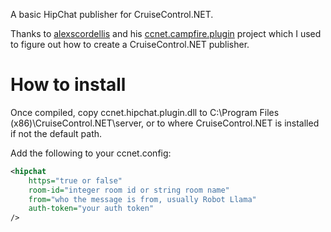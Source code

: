 A basic HipChat publisher for CruiseControl.NET.

Thanks to [alexscordellis](https://github.com/alexscordellis/) and his [ccnet.campfire.plugin](https://github.com/alexscordellis/ccnet.campfire.plugin) project which I used to figure out how to create a CruiseControl.NET publisher.

How to install
==============

Once compiled, copy ccnet.hipchat.plugin.dll to C:\Program Files (x86)\CruiseControl.NET\server, or to where CruiseControl.NET is installed if not the default path.

Add the following to your ccnet.config:

```xml
<hipchat
	https="true or false"
	room-id="integer room id or string room name"
	from="who the message is from, usually Robot Llama"
	auth-token="your auth token"
/>

```
